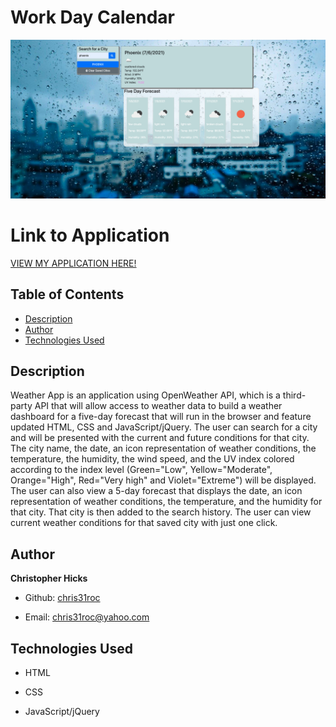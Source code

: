 # Work Day Calendar

![Photo of Application](./Assets/wather-app.png)


# Link to Application
[VIEW MY APPLICATION HERE!](https://chris31roc.github.io/weather-app/)


## Table of Contents

* [Description](#Description)
* [Author](#Author)
* [Technologies Used](#Technologies#Used)


## Description
 
Weather App is an application using OpenWeather API, which is a third-party API that will allow access to weather data to build a weather dashboard for a five-day forecast that will run in the browser and feature updated HTML, CSS and JavaScript/jQuery. The user can search for a city and will be presented with the current and future conditions for that city. The city name, the date, an icon representation of weather conditions, the temperature, the humidity, the wind speed, and the UV index colored according to the index level (Green="Low", Yellow="Moderate", Orange="High", Red="Very high" and Violet="Extreme") will be displayed. The user can also view a 5-day forecast that displays the date, an icon representation of weather conditions, the temperature, and the humidity for that city. That city is then added to the search history. The user can view current weather conditions for that saved city with just one click.

## Author

**Christopher Hicks**

- Github: [chris31roc](https://github.com/chris31roc)

- Email: chris31roc@yahoo.com

## Technologies Used

- HTML

- CSS

- JavaScript/jQuery